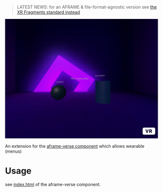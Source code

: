 > LATEST NEWS: for an AFRAME & file-format-agnostic version see [the XR Fragments standard instead](https://coderofsalvation.github.io/xrfragment/#XR%20Fragments)

![](https://github.com/coderofsalvation/aframe-verse/raw/main/.img/demo.gif)

An extension for the [aframe-verse component](https://github.com/coderofsalvation/aframe-verse) which allows wearable (menus)

# Usage 

see [index.html](https://github.com/coderofsalvation/aframe-verse/blob/main/apps/index.html) of the aframe-verse component.
